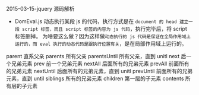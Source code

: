 2015-03-15-jquery 源码解析

- DomEval.js
  动态执行某段 js 的代码，执行方式是在 `document 的 head 建立一段 script 标签，而且 script 标签的内容为 js 代码`，执行完毕后，将 script 标签删掉。
  为啥要这么做？因为这样做`动态执行的 js 代码是保证在全局作用域上运行的，而 eval 执行的动态代码是跟执行位置有关`，是在局部作用域上运行的。

parent 直系父亲
parents 所有父亲
parentsUntil 所有父亲，直到 unitl
next 后一个兄弟元素
prev 前一个兄弟元素
nextAll 后面所有的兄弟元素
prevAll 前面所有的兄弟元素
nextUntil 后面所有的兄弟元素，直到 unitl
prevUntil 前面所有的兄弟元素，直到 until
siblings 所有的兄弟元素
children 第一层的子元素
contents 所有层的子元素
